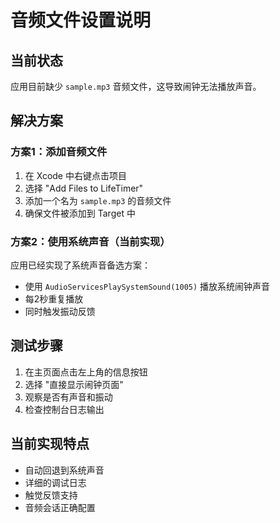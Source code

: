 # 音频文件设置说明

## 当前状态
应用目前缺少 `sample.mp3` 音频文件，这导致闹钟无法播放声音。

## 解决方案

### 方案1：添加音频文件
1. 在 Xcode 中右键点击项目
2. 选择 "Add Files to LifeTimer"
3. 添加一个名为 `sample.mp3` 的音频文件
4. 确保文件被添加到 Target 中

### 方案2：使用系统声音（当前实现）
应用已经实现了系统声音备选方案：
- 使用 `AudioServicesPlaySystemSound(1005)` 播放系统闹钟声音
- 每2秒重复播放
- 同时触发振动反馈

## 测试步骤
1. 在主页面点击左上角的信息按钮
2. 选择 "直接显示闹钟页面"
3. 观察是否有声音和振动
4. 检查控制台日志输出

## 当前实现特点
- 自动回退到系统声音
- 详细的调试日志
- 触觉反馈支持
- 音频会话正确配置